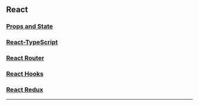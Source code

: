 ## React

### [Props and State](./react-course/props-state.md)

### [React-TypeScript](./react-course/react-ts.md)

### [React Router](./react-course/router.md)

### [React Hooks](./react-course/hooks.md)

### [React Redux](./react-course/redux.md)
---


